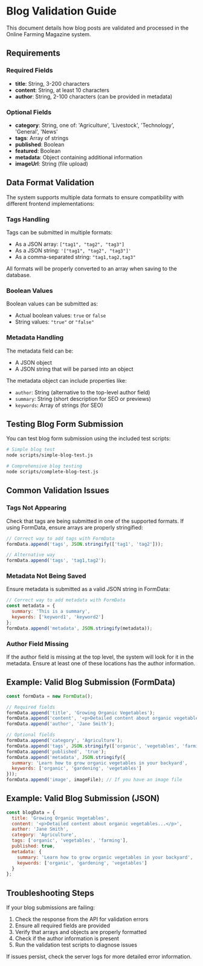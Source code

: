 # Blog Validation Guide

This document details how blog posts are validated and processed in the Online Farming Magazine system.

## Requirements

### Required Fields
- **title**: String, 3-200 characters
- **content**: String, at least 10 characters
- **author**: String, 2-100 characters (can be provided in metadata)

### Optional Fields
- **category**: String, one of: 'Agriculture', 'Livestock', 'Technology', 'General', 'News'
- **tags**: Array of strings
- **published**: Boolean
- **featured**: Boolean
- **metadata**: Object containing additional information
- **imageUrl**: String (file upload)

## Data Format Validation

The system supports multiple data formats to ensure compatibility with different frontend implementations:

### Tags Handling
Tags can be submitted in multiple formats:
- As a JSON array: `["tag1", "tag2", "tag3"]`
- As a JSON string: `'["tag1", "tag2", "tag3"]'`
- As a comma-separated string: `"tag1,tag2,tag3"`

All formats will be properly converted to an array when saving to the database.

### Boolean Values
Boolean values can be submitted as:
- Actual boolean values: `true` or `false` 
- String values: `"true"` or `"false"`

### Metadata Handling
The metadata field can be:
- A JSON object
- A JSON string that will be parsed into an object

The metadata object can include properties like:
- `author`: String (alternative to the top-level author field)
- `summary`: String (short description for SEO or previews)
- `keywords`: Array of strings (for SEO)

## Testing Blog Form Submission

You can test blog form submission using the included test scripts:

```bash
# Simple blog test
node scripts/simple-blog-test.js

# Comprehensive blog testing
node scripts/complete-blog-test.js
```

## Common Validation Issues

### Tags Not Appearing
Check that tags are being submitted in one of the supported formats. If using FormData, ensure arrays are properly stringified:

```javascript
// Correct way to add tags with FormData
formData.append('tags', JSON.stringify(['tag1', 'tag2']));

// Alternative way
formData.append('tags', 'tag1,tag2'); 
```

### Metadata Not Being Saved
Ensure metadata is submitted as a valid JSON string in FormData:

```javascript
// Correct way to add metadata with FormData
const metadata = {
  summary: 'This is a summary',
  keywords: ['keyword1', 'keyword2']
};
formData.append('metadata', JSON.stringify(metadata));
```

### Author Field Missing
If the author field is missing at the top level, the system will look for it in the metadata. Ensure at least one of these locations has the author information.

## Example: Valid Blog Submission (FormData)

```javascript
const formData = new FormData();

// Required fields
formData.append('title', 'Growing Organic Vegetables');
formData.append('content', '<p>Detailed content about organic vegetables...</p>');
formData.append('author', 'Jane Smith');

// Optional fields
formData.append('category', 'Agriculture');
formData.append('tags', JSON.stringify(['organic', 'vegetables', 'farming']));
formData.append('published', 'true');
formData.append('metadata', JSON.stringify({
  summary: 'Learn how to grow organic vegetables in your backyard',
  keywords: ['organic', 'gardening', 'vegetables']
}));
formData.append('image', imageFile); // If you have an image file
```

## Example: Valid Blog Submission (JSON)

```javascript
const blogData = {
  title: 'Growing Organic Vegetables',
  content: '<p>Detailed content about organic vegetables...</p>',
  author: 'Jane Smith',
  category: 'Agriculture',
  tags: ['organic', 'vegetables', 'farming'],
  published: true,
  metadata: {
    summary: 'Learn how to grow organic vegetables in your backyard',
    keywords: ['organic', 'gardening', 'vegetables']
  }
};
```

## Troubleshooting Steps

If your blog submissions are failing:

1. Check the response from the API for validation errors
2. Ensure all required fields are provided
3. Verify that arrays and objects are properly formatted
4. Check if the author information is present
5. Run the validation test scripts to diagnose issues

If issues persist, check the server logs for more detailed error information.
